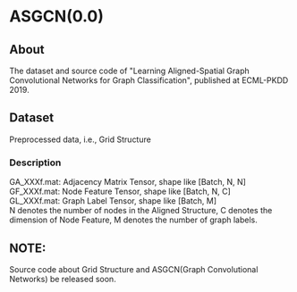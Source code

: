 # ASGCN(0.0)
## About
The dataset and source code of "Learning Aligned-Spatial Graph Convolutional Networks for Graph Classification",
published at ECML-PKDD 2019.
## Dataset
Preprocessed data, i.e., Grid Structure
### Description
GA_XXXf.mat: Adjacency Matrix Tensor, shape like \[Batch, N, N\]               
GF_XXXf.mat: Node Feature Tensor, shape like \[Batch, N, C\]               
GL_XXXf.mat: Graph Label Tensor, shape like \[Batch, M\]        
N denotes the number of nodes in the Aligned Structure, C denotes the dimension of Node Feature, M denotes the number of graph labels.
## NOTE:
Source code about Grid Structure and ASGCN(Graph Convolutional Networks) be released soon.
